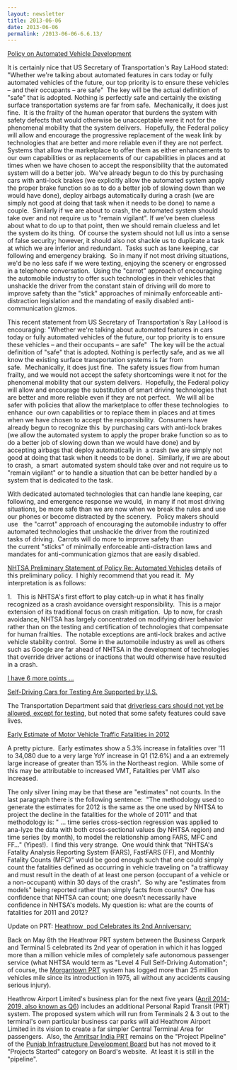 ```yaml
---
layout: newsletter
title: 2013-06-06
date: 2013-06-06
permalink: /2013-06-06-6.6.13/
---
```


[Policy on Automated Vehicle Development](http://www.nhtsa.gov/About+NHTSA/Press+Releases/U.S.+Department+of+Transportation+Releases+Policy+on+Automated+Vehicle+Development)

It is certainly nice that US Secretary of Transportation's Ray LaHood stated: "Whether we're talking about automated
features in cars today or fully automated vehicles of the
future, our top priority is to ensure these vehicles – and their
occupants – are safe"  The
key will be the actual definition of "safe" that is adopted.
Nothing is perfectly safe and certainly the existing surface
transportation systems are far from safe.  Mechanically, it does just
fine.  It is the frailty of the human operator that burdens the
system with safety defects that would otherwise be unacceptable
were it not for the phenomenal mobility that the system
delivers.  Hopefully, the
Federal policy will allow and encourage the progressive
replacement of the weak link by technologies that are better and
more reliable even if they are not perfect.  Systems that allow the
marketplace to offer them as either enhancements to our own
capabilities or as replacements of our capabilities in places
and at times when we have chosen to accept the responsibility
that the automated system will do a better job.  We've already begun to do
this by purchasing cars with anti-lock brakes (we explicitly
allow the automated system apply the proper brake function so as
to do a better job of slowing down than we would have done),
deploy airbags automatically during a crash (we are simply not
good at doing that task when it needs to be done) to name a
couple.  Similarly if we
are about to crash, the automated system should take over and
not require us to "remain vigilant". If we've been clueless
about what to do up to that point, then we should remain
clueless and let the system do its thing.  Of course the system should
not lull us into a sense of false security; however, it should
also not shackle us to duplicate a task at which we are inferior
and redundant.  Tasks
such as lane keeping, car following and emergency braking.  So in many if not most
driving situations, we'd be no less safe if we were texting,
enjoying the scenery or engrossed in a telephone conversation.  Using the "carrot" approach
of encouraging the automobile industry to offer such
technologies in their vehicles that unshackle the driver from
the constant stain of driving will do more to improve safety
than the "stick" approaches of minimally enforceable
anti-distraction legislation and the mandating of easily
disabled anti-communication gizmos.

This recent statement from US Secretary of Transportation's Ray LaHood is encouraging:
"Whether we're talking about automated features in cars today or
fully automated vehicles of the future, our top priority is to
ensure these vehicles – and their occupants – are safe"  The key
will be the actual definition of "safe" that is adopted. Nothing
is perfectly safe, and as we all know the existing surface transportation systems is far from safe.  Mechanically, it does just fine.  The safety issues flow from human frailty, and we would not accept the safety shortcomings were it not for the phenomenal mobility that our system delivers.  Hopefully, the Federal policy will allow and encourage the substitution of smart driving technologies that are better and more reliable even if they are not perfect.   We will all be safer with policies that allow the marketplace to offer these technologies  to enhance  our own capabilities or to replace them in places and at times when we have chosen to accept the responsibility.  Consumers have already begun to recognize this  by purchasing cars with anti-lock brakes (we allow the automated system to apply the proper brake function so as to do a better job of slowing down than we would
have done) and by accepting airbags that deploy automatically in  a crash (we are simply not good at doing that task when it needs to be done).  Similarly, if we are about to crash,  a smart  automated system should take over and not require us to "remain vigilant" or to handle a situation that can be better handled by a system that is dedicated to the task.

With dedicated automated technologies that can handle lane keeping, car
following, and emergence response we would,  in many if not most driving situations, be more safe than we are now when we break the rules and use our phones or become distracted by the scenery.   Policy makers should use   the "carrot" approach of encouraging the automobile industry to offer automated technologies that unshackle the driver from the routinized tasks of driving.  Carrots will do more to improve safety than the current "sticks" of minimally enforceable anti-distraction laws and mandates for anti-communication gizmos that are easily disabled.

[NHTSA Preliminary Statement of Policy Re: Automated Vehicles](https://web.archive.org/web/20130712031109/https://www.nhtsa.gov/About+NHTSA/Press+Releases/U.S.+Department+of+Transportation+Releases+Policy+on+Automated+Vehicle+Development) details of this preliminary policy.  I highly recommend that you read it.  My interpretation is as follows:

1.   This is NHTSA's first effort to play catch-up in what it has finally recognized as a crash avoidance oversight responsibility.  This is a major extension of its traditional focus on crash mitigation.  Up to now, for crash avoidance, NHTSA has largely concentrated on modifying driver behavior rather than on the testing and certification of technologies that compensate for human frailties.  The notable exceptions are anti-lock brakes and active vehicle stability control.  Some in the automobile industry as well as others such as Google are far ahead of NHTSA in the development of technologies that override driver actions or inactions that would otherwise have resulted in a crash.

[I have 6 more points ...](https://kornhauser.princeton.edu/sites/g/files/toruqf5876/files/documents/CommentOnNHTSA_PrelimStatement.pdf)

[Self-Driving Cars for Testing Are Supported by U.S.](http://www.nytimes.com/2013/05/31/technology/self-driving-cars-for-testing-are-supported-by-us.html?ref=business)

The Transportation Department said that [driverless cars should not yet be allowed, except for testing](http://www.nytimes.com/2013/05/31/technology/self-driving-cars-for-testing-are-supported-by-us.html?ref=business), but noted that some safety features could save lives. 

[Early Estimate of Motor Vehicle Traffic Fatalities in 2012](https://kornhauser.princeton.edu/document/71)

A pretty picture.  Early estimates show a 5.3% increase in fatalities over '11 to 34,080 due to a very large YoY increase in Q1 (12.6%) and a an extremely large increase of greater than 15% in the Northeast region.  While some of this may be attributable to increased VMT, Fatalities per VMT also increased.  

The only silver lining may be that these are "estimates" not counts. In the last paragraph there is the following sentence:  "The methodol­ogy used to generate the estimates for 2012 is the same as the one used by NHTSA to project the decline in the fatalities for the whole of 2011" and that methodology is: " … time series cross-section regression was applied to ana-lyze the data with both cross-sectional values (by NHTSA region) and time series (by month), to model the relationship among FARS, MFC and FF…" (Yipes!).  I find this very strange.  One would think that "NHTSA's Fatality Analysis Reporting System (FARS), Fast­FARS (FF), and Monthly Fatality Counts (MFC)" would be good enough such that one could simply count the fatalities defined as occurring in vehicle traveling on "a trafficway and must result in the death of at least one person (occupant of a vehicle or a non-occu­pant) within 30 days of the crash".  So why are "estimates from models" being reported rather than simply facts from counts?  One has confidence that NHTSA can count; one doesn't necessarily have confidence in NHTSA's models. My question is: what are the counts of fatalities for 2011 and 2012?

Update on PRT: [Heathrow  pod Celebrates its 2nd Anniversary:](http://www.ultraglobalprt.com/2ndanniversary/)

Back on May 8th the Heathrow PRT system between the Business Carpark and Terminal 5 celebrated its 2nd year of operation in which it has logged more than a million vehicle miles of completely safe autonomous passenger service (what NHTSA would term as "Level 4 Full Self-Driving Automation"; of course, the [Morgantown PRT](http://www.google.com/url?sa=t&rct=j&q=&esrc=s&source=web&cd=18&ved=0CFIQFjAHOAo&url=http%3A%2F%2Fwww.docstoc.com%2Fdocs%2F132126930%2FMorgantown-Personal-Rapid-Transit-%28M-PRT%29&ei=quurUdSAHIXG4APKpoCYCA&usg=AFQjCNG8iNdkf3InV9PbMrkNQo4gccxE4A&bvm=bv.47244034,d.dmg&cad=rja) system has logged more than 25 million vehicles mile since its introduction in 1975, all without any accidents causing serious injury).  

Heathrow Airport Limited's business plan for the next five years ([April 2014-2019, also known as Q6](https://kornhauser.princeton.edu/document/76)) includes an additional Personal Rapid Transit (PRT) system. The proposed system which will run from Terminals 2 & 3 out to the terminal's own particular business car parks will aid Heathrow Airport Limited in its vision to create a far simpler Central Terminal Area for passengers.  Also, the [Amritsar India PRT](http://www.ultraglobalprt.com/wheres-it-used/amritsar-india/) remains on the "Project Pipeline" of the [Punjab Infrastructure Development Board](http://pidb.winwinhosting.net/Content.aspx?ID=ph9YTJHIYcI=) but has not moved to it "Projects Started" category on Board's website.  At least it is still in the "pipeline".
